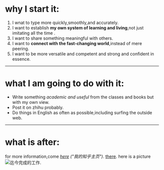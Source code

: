 # why I start it:
1. I wnat to type more quickly,smoothly,and accurately.  
2. I want to establish **my own system of learning and living**,not just imitating all the time .<br>
3. I want to share something meaningful with others.<br>
4. I want to **connect with the fast-changing world**,instead of mere peering.<br>
5. I want to be more versatile and competent and strong and confident in essence.<br>

---

# what I am going to do with it:
- Write something *academic and useful* from the classes and books but with my own view.
- Post it on zhihu probably.
- Do things in English as often as possible,including surfing the outside web.

---

# what is after:
for more information,come *[here] ("我的知乎主页")*.   [there](https://www.zhihu.com/people/qiu-ji-xu-yu-7 "我的知乎主页").
here is a picture  ![迄今完成的工作](%E6%88%AA%E5%9B%BE_20231105143745-1.png "一张简单的截图").



[here]: https://www.zhihu.com/people/qiu-ji-xu-yu-7
